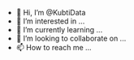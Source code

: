 - 👋 Hi, I’m @KubtiData
- 👀 I’m interested in ...
- 🌱 I’m currently learning ...
- 💞️ I’m looking to collaborate on ...
- 📫 How to reach me ...

<!---
KubtiData/KubtiData is a ✨ special ✨ repository because its `README.md` (this file) appears on your GitHub profile.
You can click the Preview link to take a look at your changes.
--->
